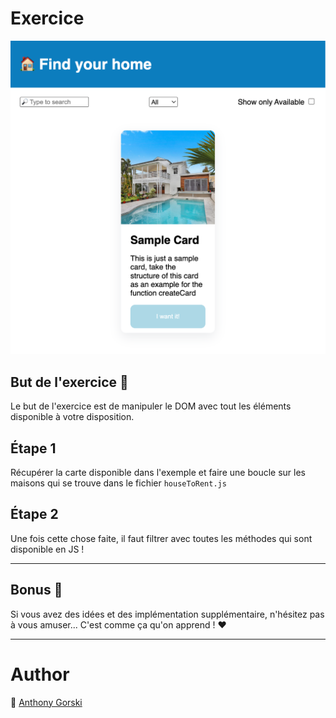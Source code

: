 # Exercice

![](_ressources/img.png)

## But de l'exercice 🎯

Le but de l'exercice est de manipuler le DOM avec tout les éléments disponible à votre disposition.

## Étape 1️

Récupérer la carte disponible dans l'exemple et faire une boucle sur les maisons qui se trouve dans le fichier `houseToRent.js`

## Étape 2️

Une fois cette chose faite, il faut filtrer avec toutes les méthodes qui sont disponible en JS !

---

## Bonus 🚀

Si vous avez des idées et des implémentation supplémentaire, n'hésitez pas à vous amuser... C'est comme ça qu'on apprend ! ❤️

---

# Author

👤 [Anthony Gorski](https://twitter.com/Gorski_anthony)
